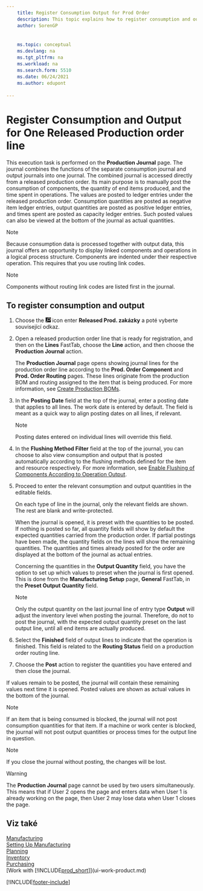 ```yaml
---
    title: Register Consumption Output for Prod Order
    description: This topic explains how to register consumption and output for a released production order line viewed on the Production Journal page.
    author: SorenGP

    
    ms.topic: conceptual
    ms.devlang: na
    ms.tgt_pltfrm: na
    ms.workload: na
    ms.search.form: 5510
    ms.date: 06/24/2021
    ms.author: edupont

---
```

# Register Consumption and Output for One Released Production order line

This execution task is performed on the **Production Journal** page. The journal combines the functions of the separate consumption journal and output journals into one journal. The combined journal is accessed directly from a released production order. Its main purpose is to manually post the consumption of components, the quantity of end items produced, and the time spent in operations. The values are posted to ledger entries under the released production order. Consumption quantities are posted as negative item ledger entries, output quantities are posted as positive ledger entries, and times spent are posted as capacity ledger entries. Such posted values can also be viewed at the bottom of the journal as actual quantities.

> [!NOTE]  
> Because consumption data is processed together with output data, this journal offers an opportunity to display linked components and operations in a logical process structure. Components are indented under their respective operation. This requires that you use routing link codes.

> [!NOTE]  
> Components without routing link codes are listed first in the journal.

## To register consumption and output
1. Choose the ![Lightbulb that opens the Tell Me feature.](media/ui-search/search_small.png "Tell me what you want to do") icon enter **Released Prod. zakázky** a poté vyberte související odkaz.
2. Open a released production order line that is ready for registration, and then on the **Lines** FastTab, choose the **Line** action, and then choose the **Production Journal** action.

   The **Production Journal** page opens showing journal lines for the production order line according to the **Prod. Order Component** and **Prod. Order Routing** pages. These lines originate from the production BOM and routing assigned to the item that is being produced. For more information, see [Create Production BOMs](production-how-to-create-routings.md).

3. In the **Posting Date** field at the top of the journal, enter a posting date that applies to all lines. The work date is entered by default. The field is meant as a quick way to align posting dates on all lines, if relevant.

   > [!NOTE]  
   > Posting dates entered on individual lines will override this field.

4. In the **Flushing Method Filter** field at the top of the journal, you can choose to also view consumption and output that is posted automatically according to the flushing methods defined for the item and resource respectively. For more information, see [Enable Flushing of Components According to Operation Output](production-how-to-flush-components-according-to-operation-output.md).

5. Proceed to enter the relevant consumption and output quantities in the editable fields.

   On each type of line in the journal, only the relevant fields are shown. The rest are blank and write-protected.

   When the journal is opened, it is preset with the quantities to be posted. If nothing is posted so far, all quantity fields will show by default the expected quantities carried from the production order. If partial postings have been made, the quantity fields on the lines will show the remaining quantities. The quantities and times already posted for the order are displayed at the bottom of the journal as actual entries.

   Concerning the quantities in the **Output Quantity** field, you have the option to set up which values to preset when the journal is first opened. This is done from the **Manufacturing Setup** page, **General** FastTab, in the **Preset Output Quantity** field.

   > [!NOTE]  
   > Only the output quantity on the last journal line of entry type **Output** will adjust the inventory level when posting the journal. Therefore, do not to post the journal, with the expected output quantity preset on the last output line, until all end items are actually produced.

6. Select the **Finished** field of output lines to indicate that the operation is finished. This field is related to the **Routing Status** field on a production order routing line.
7. Choose the **Post** action to register the quantities you have entered and then close the journal.

If values remain to be posted, the journal will contain these remaining values next time it is opened. Posted values are shown as actual values in the bottom of the journal.

> [!NOTE]  
> If an item that is being consumed is blocked, the journal will not post consumption quantities for that item. If a machine or work center is blocked, the journal will not post output quantities or process times for the output line in question.

> [!NOTE]  
> If you close the journal without posting, the changes will be lost.

> [!WARNING]  
> The **Production Journal** page cannot be used by two users simultaneously. This means that if User 2 opens the page and enters data when User 1 is already working on the page, then User 2 may lose data when User 1 closes the page.

## Viz také
[Manufacturing](production-manage-manufacturing.md)    
[Setting Up Manufacturing](production-configure-production-processes.md)  
[Planning](production-planning.md)      
[Inventory](inventory-manage-inventory.md)  
[Purchasing](purchasing-manage-purchasing.md)  
[Work with [!INCLUDE[prod_short](includes/prod_short.md)]](ui-work-product.md)


[!INCLUDE[footer-include](includes/footer-banner.md)]
